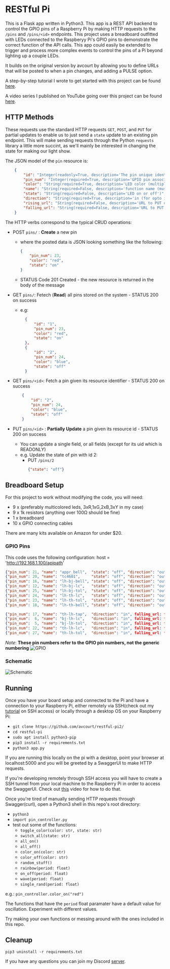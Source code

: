 # RESTful Pi
This is a Flask app written in Python3. This app is a REST API backend to control the GPIO pins of a Raspberry Pi by making HTTP requests to the `/pins` and `/pins/<id>` endpoints. This project uses a breadboard outfitted with LEDs connected to the Raspberyy Pi's GPIO pins to demonstrate the correct function of the API calls. This app could easily be extended to trigger and process more complex events to control the pins of a Pi beyond lighting up a couple LEDs.

It builds on the original version by avcourt by allowing you to define URLs that will be posted to when a pin changes, and adding a PULSE option.

A step-by-step tutorial I wrote to get started with this project can be found [here](https://avcourt.github.io/tiny-cluster/2019/09/18/pi_led.html).

A video series I published on YouTube going over this project can be found [here](https://www.youtube.com/playlist?list=PLLIDdNg0t5ceg3mI3vn0YJocJ4ndMtM98).

## HTTP Methods
These requests use the standard HTTP requests `GET`, `POST`, and `PUT` for partial updates to enable us to just send a `state` update to an existing pin endpoint. This will make sending requests through the Python `requests` library a little more succint, as we'll mainly be interested in changing the state for making our light show.

The JSON model of the `pin` resource is:
```json 
    {
        "id": "Integer(readonly=True, description='The pin unique identifier')",
        "pin_num": "Integer(required=True, description='GPIO pin associated with this endpoint')",
        "color": "String(required=True, description='LED color (multiples allowed)')",
        "name": "String(required=False, description='function name (must be unique)')",
        "state": "String(required=False, description='LED on or off')",
        "direction": "String(required=True, description='in (for opto input) or out (for LED/relay)')",
        "rising_url": "String(required=False, description='URL to PUT on rising edge of input')",
        "falling_url": "String(required=False, description='URL to PUT on falling edge of input')"
    }
```

The HTTP verbs correspond to the typical CRUD operations:
- POST `pins/` : **Create** a new pin
    - where the posted data is JSON looking something like the following:
        ```json
        {
            "pin_num": 23,
            "color": "red",
            "state": "on"
        }
        ```
     - STATUS Code 201 Created - the new resource is returned in the body of the message
     
- GET `pins/`: Fetech (**Read**) all pins stored on the system - STATUS 200 on success
    - e.g:
      ```json
        {
            "id": "1",
            "pin_num": 23,
            "color": "red",
            "state": "on"
        },
        {
            "id": "2",
            "pin_num": 24,
            "color": "blue",
            "state": "off"
        }
        ```
 - GET `pins/<id>`: Fetch a pin given its resource identifier - STATUS 200 on success
    ```json
        {
            "id": "2",
            "pin_num": 24,
            "color": "blue",
            "state": "off"
        }
    ```
 - PUT `pins/<id>` : **Partially Update** a pin given its resource id - STATUS 200 on success
    - You can update a single field, or all fields (except for its uid which is READONLY)
    - e.g. Update the state of pin with id 2:
        - PUT `/pins/2` 
            ```json
            {"state": "off"}
            ```
    
## Breadboard Setup
For this project to work without modifying the code, you will need:
- 9 x (preferably multicolored leds, 3xR,1xG,2xB,3xY in my case)
- 9 x 1k resistors (anything over 100Ω should be fine)
- 1 x breadboard
- 10 x GPIO connecting cables

There are many kits available on Amazon for under $20.
    
### GPIO Pins
This code uses the following configuration:
host = 'http://192.168.1.100/apipath'
```json
{"pin_num": 21, "name": "appr_bell",  "state": "off", "direction": "out"},
{"pin_num": 20, "name": "tc4601",     "state": "off", "direction": "out"},
{"pin_num": 16, "name": "lh-bj-bell", "state": "off", "direction": "out"},
{"pin_num": 12, "name": "lh-bj-lc",   "state": "off", "direction": "out"},
{"pin_num": 25, "name": "lh-bj-tol",  "state": "off", "direction": "out"},
{"pin_num": 24, "name": "lh-th-lc",   "state": "off", "direction": "out"},
{"pin_num": 23, "name": "lh-th-tol",  "state": "off", "direction": "out"},
{"pin_num": 18, "name": "lh-th-bell", "state": "off", "direction": "out"},

{"pin_num": 17, "name": "th-lh-tap",  "direction": "in", falling_url: f"{host}/th-lh-tap/on"},
{"pin_num":  6, "name": "bj-lh-lc",   "direction": "in", falling_url: f"{host}/bj-lh-lc/off",  rising_url: f"{host}/bj-lh-lc/on"},
{"pin_num":  5, "name": "bj-lh-tol",  "direction": "in", falling_url: f"{host}/bj-lh-tol/off", rising_url: f"{host}/bj-lh-tol/on"},
{"pin_num": 22, "name": "th-lh-lc",   "direction": "in", falling_url: f"{host}/th-lh-lc/off",  rising_url: f"{host}/th-lh-lc/on"},
{"pin_num": 27, "name": "th-lh-tol",  "direction": "in", falling_url: f"{host}/th-lh-tol/off", rising_url: f"{host}/th-lh-tol/on"}
```
*Note*: **These pin numbers refer to the GPIO pin numbers, not the generic numbering**
![GPIO](img/rpi_gpio.jpg)

### Schematic
![Schematic](img/schematic.png)

## Running
Once you have your board setup and connected to the Pi and have a connection to your Raspberry Pi, either remotely via SSH(check out my [tutorial](https://www.youtube.com/watch?v=Lr3LLpVBSUk) on SSH access) or locally through a desktop OS on your Raspberry Pi:
- `git clone https://github.com/avcourt/restful-pi2/`
- `cd restful-pi`
- `sudo apt install python3-pip`
- `pip3 install -r requirements.txt`
- `python3 app.py`

If you are running this locally on the pi with a desktop, point your browser at localhost:5000 and you will be greeted by a SwaggerUI to make HTTP requests.

If you're developing remotely through SSH access you will have to create a SSH tunnel from your local machine to the Raspberry Pi in order to access the SwaggerUI. Check out [this](video) video for how to do that.

Once you're tired of manually sending HTTP requests through Swagger(curl), open a Python3 shell in this repo's root directory:
- `python3`
- `import pin_controller.py`
- test out some of the functions:
    - `toggle_color(color: str, state: str)`
    - `switch_all(state: str)`
    - `all_on()`
    - `all_off()`
    - `color_on(color: str)`
    - `color_off(color: str)`
    - `random_stuff()`
    - `rainbow(period: float)`
    - `on_off(period: float)`
    - `wave(period: float)`
    - `single_rand(period: float)`

e.g.:
`pin_controller.color_on("red")`

The functions that have the `period` float paramater have a default value for oscillation. Experiment with different values.

Try making your own functions or messing around with the ones included in this repo.

## Cleanup
`pip3 uninstall -r requirements.txt`

If you have any questions you can join my Discord [server](https://discord.gg/5PfXqqr).
